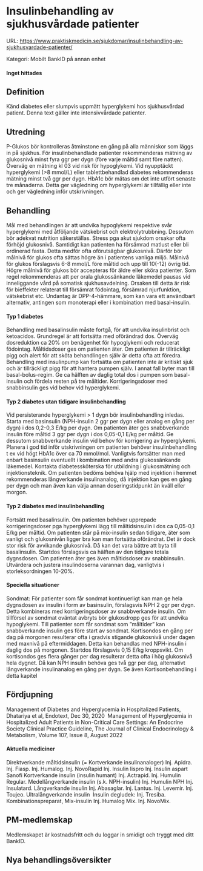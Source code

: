 # Insulinbehandling av sjukhusvårdade patienter

URL: https://www.praktiskmedicin.se/sjukdomar/insulinbehandling-av-sjukhusvardade-patienter/



Kategori: Mobilt BankID på annan enhet

#### Inget hittades

## Definition

Känd diabetes eller slumpvis uppmätt hyperglykemi hos sjukhusvårdad patient.
Denna text gäller inte intensivvårdade patienter.

## Utredning

P-Glukos bör kontrolleras åtminstone en gång på alla människor som läggs in på sjukhus.
För insulinbehandlade patienter rekommenderas mätning av glukosnivå minst fyra ggr per dygn (före varje måltid samt före natten). Överväg en mätning kl 03 vid risk för hypoglykemi.
Vid nyupptäckt hyperglykemi (>8 mmol/L) eller tablettbehandlad diabetes rekommenderas mätning minst två ggr per dygn.
HbA1c bör mätas om det inte utfört senaste tre månaderna. Detta ger vägledning om hyperglykemi är tillfällig eller inte och ger vägledning inför utskrivningen.

## Behandling

Mål med behandlingen är att undvika hypoglykemi respektive svår hyperglykemi med åtföljande vätskebrist och elektrolytrubbning. Dessutom bör adekvat nutrition säkerställas. Stress pga akut sjukdom orsakar ofta förhöjd glukosnivå. Samtidigt kan patienten ha försämrad matlust eller bli ordinerad fasta. Detta medför ofta oförutsägbar glukosnivå. Därför bör målnivå för glukos ofta sättas högre än i patientens vanliga miljö.
Målnivå för glukos förslagsvis 6-8 mmol/L före måltid och upp till 10(-12) övrig tid. Högre målnivå för glukos bör accepteras för äldre eller sköra patienter.
Som regel rekommenderas att per orala glukossänkande läkemedel pausas vid inneliggande vård på somatisk sjukhusavdelning. Orsaken till detta är risk för bieffekter relaterat till försämrat födointag, försämrad njurfunktion, vätskebrist etc. Undantag är DPP-4-hämmare, som kan vara ett användbart alternativ, antingen som monoterapi eller i kombination med basal-insulin.

#### Typ 1 diabetes

Behandling med basalinsulin måste fortgå, för att undvika insulinbrist och ketoacidos. Grundregel är att fortsätta med oförändrad dos. Överväg dosreduktion ca 20% om benägenhet för hypoglykemi och reducerat födointag. Måltidsdoser ges om patienten äter.
Om patienten är tillräckligt pigg och alert för att sköta behandlingen själv är detta ofta att föredra.
Behandling med insulinpump kan fortsätta om patienten inte är kritiskt sjuk och är tillräckligt pigg för att hantera pumpen själv. I annat fall byter man till basal-bolus-regim. Ge ca hälften av daglig total dos i pumpen som basal-insulin och fördela resten på tre måltider.
Korrigeringsdoser med snabbinsulin ges vid behov vid hyperglykemi.

#### Typ 2 diabetes utan tidigare insulinbehandling

Vid persisterande hyperglykemi > 1 dygn bör insulinbehandling inledas.
Starta med basinsulin (NPH-insulin 2 ggr per dygn eller analog en gång per dygn) i dos 0,2-0,3 E/kg per dygn.
Om patienten äter ges snabbverkande insulin före måltid 3 ggr per dygn i dos 0,05-0,1 E/kg per måltid.
Ge dessutom snabbverkande insulin vid behov för korrigering av hyperglykemi.
Planera i god tid inför utskrivningen om patienten behöver insulinbehandling t ex vid högt HbA1c över ca 70 mmol/mol. Vanligtvis fortsätter man med enbart basinsulin eventuellt i kombination med andra glukossänkande läkemedel. Kontakta diabetessköterska för utbildning i glukosmätning och injektionsteknik. Om patienten bedöms behöva hjälp med injektion i hemmet rekommenderas långverkande insulinanalog, då injektion kan ges en gång per dygn och man även kan välja annan doseringstidpunkt än kväll eller morgon.

#### Typ 2 diabetes med insulinbehandling

Fortsätt med basalinsulin. Om patienten behöver upprepade korrigeringsdoser pga hyperglykemi lägg till måltidsinsulin i dos ca 0,05-0,1 E/kg per måltid.
Om patienten står på mix-insulin sedan tidigare, äter som vanligt och glukosnivån ligger bra kan man fortsätta oförändrat. Det är dock stor risk för avvikande glukosnivå. Då kan det vara bättre att byta till basalinsulin.
Startdos förslagsvis ca hälften av den tidigare totala dygnsdosen.
Om patienten äter ges även måltidsdoser av snabbinsulin.
Utvärdera och justera insulindoserna varannan dag, vanligtvis i storleksordningen 10-20%.

#### Speciella situationer

Sondmat: För patienter som får sondmat kontinuerligt kan man ge hela dygnsdosen av insulin i form av basinsulin, förslagsvis NPH 2 ggr per dygn. Detta kombineras med korrigeringsdoser av snabbverkande insulin. Om tillförsel av sondmat oväntat avbryts bör glukosdropp ges för att undvika hypoglykemi.
Till patienter som får sondmat som ”måltider” kan snabbverkande insulin ges före start av sondmat.
Kortisondos en gång per dag på morgonen resulterar ofta i gradvis stigande glukosnivå under dagen med maxnivå på eftermiddagen. Detta kan behandlas med NPH-insulin i daglig dos på morgonen. Startdos förslagsvis 0,15 E/kg kroppsvikt.
Om kortisondos ges flera gånger per dag resulterar detta ofta i hög glukosnivå hela dygnet. Då kan NPH insulin behöva ges två ggr per dag, alternativt långverkande insulinanalog en gång per dygn.
Se även Kortisonbehandling i detta kapitel

## Fördjupning

Management of Diabetes and Hyperglycemia in Hospitalized Patients, Dhatariya et al, Endotext, Dec 30, 2020 
Management of Hyperglycemia in Hospitalized Adult Patients in Non-Critical Care Settings: An Endocrine Society Clinical Practice Guideline, The Journal of Clinical Endocrinology & Metabolism, Volume 107, Issue 8, August 2022 

#### Aktuella mediciner

Direktverkande måltidsinsulin (= Kortverkande insulinanaloger)
Inj. Apidra.
Inj. Fiasp.
Inj. Humalog.
Inj. NovoRapid
Inj. Insulin lispro
Inj. Insulin aspart Sanofi
Kortverkande insulin (insulin humant)
Inj. Actrapid.
Inj. Humulin Regular.
Medellångverkande insulin (s.k. NPH-insulin)
Inj. Humulin NPH
Inj. Insulatard.
Långverkande insulin
Inj. Abasaglar.
Inj. Lantus.
Inj. Levemir.
Inj. Toujeo.
Ultralångverkande insulin 
Insulin degludek: Inj. Tresiba.
Kombinationspreparat, Mix-insulin
Inj. Humalog Mix.
Inj. NovoMix.

## PM-medlemskap

Medlemskapet är kostnadsfritt och du loggar in smidigt och tryggt med ditt BankID.

## Nya behandlingsöversikter

